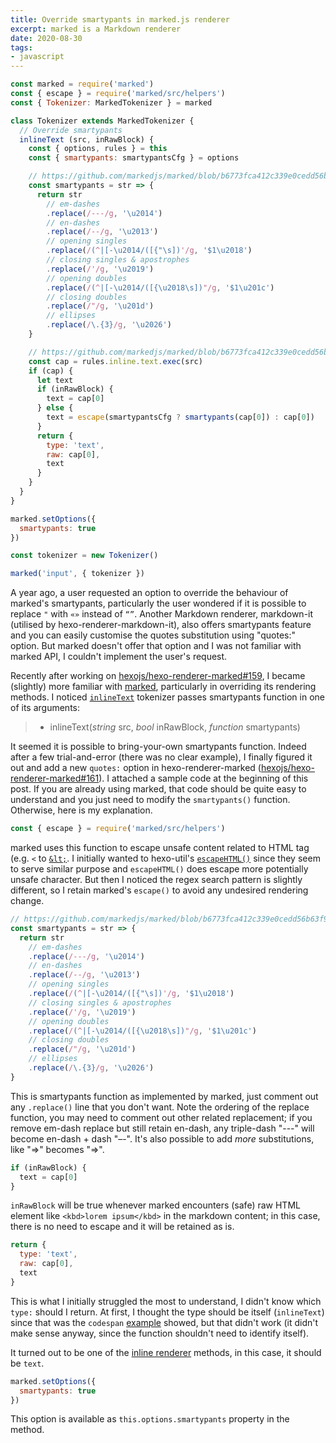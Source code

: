 ```yaml
---
title: Override smartypants in marked.js renderer
excerpt: marked is a Markdown renderer
date: 2020-08-30
tags:
- javascript
---
```


``` js
const marked = require('marked')
const { escape } = require('marked/src/helpers')
const { Tokenizer: MarkedTokenizer } = marked

class Tokenizer extends MarkedTokenizer {
  // Override smartypants
  inlineText (src, inRawBlock) {
    const { options, rules } = this
    const { smartypants: smartypantsCfg } = options

    // https://github.com/markedjs/marked/blob/b6773fca412c339e0cedd56b63f9fa1583cfd372/src/Lexer.js#L8-L24
    const smartypants = str => {
      return str
        // em-dashes
        .replace(/---/g, '\u2014')
        // en-dashes
        .replace(/--/g, '\u2013')
        // opening singles
        .replace(/(^|[-\u2014/([{"\s])'/g, '$1\u2018')
        // closing singles & apostrophes
        .replace(/'/g, '\u2019')
        // opening doubles
        .replace(/(^|[-\u2014/([{\u2018\s])"/g, '$1\u201c')
        // closing doubles
        .replace(/"/g, '\u201d')
        // ellipses
        .replace(/\.{3}/g, '\u2026')
    }

    // https://github.com/markedjs/marked/blob/b6773fca412c339e0cedd56b63f9fa1583cfd372/src/Tokenizer.js#L643-L658
    const cap = rules.inline.text.exec(src)
    if (cap) {
      let text
      if (inRawBlock) {
        text = cap[0]
      } else {
        text = escape(smartypantsCfg ? smartypants(cap[0]) : cap[0])
      }
      return {
        type: 'text',
        raw: cap[0],
        text
      }
    }
  }
}

marked.setOptions({
  smartypants: true
})

const tokenizer = new Tokenizer()

marked('input', { tokenizer })
```

A year ago, a user requested an option to override the behaviour of marked's smartypants, particularly the user wondered if it is possible to replace `"` with `«»` instead of `“”`. Another Markdown renderer, markdown-it (utilised by hexo-renderer-markdown-it), also offers smartypants feature and you can easily customise the quotes substitution using "quotes:" option. But marked doesn't offer that option and I was not familiar with marked API, I couldn't implement the user's request.

Recently after working on [hexojs/hexo-renderer-marked#159](https://github.com/hexojs/hexo-renderer-marked/pull/159), I became (slightly) more familiar with [marked](https://marked.js.org/), particularly in overriding its rendering methods. I noticed [`inlineText`](https://marked.js.org/#/USING_PRO.md#inline-level-tokenizer-methods) tokenizer passes smartypants function in one of its arguments:

> - inlineText(_string_ src, _bool_ inRawBlock, _function_ smartypants)

It seemed it is possible to bring-your-own smartypants function. Indeed after a few trial-and-error (there was no clear example), I finally figured it out and add a new `quotes:` option in hexo-renderer-marked ([hexojs/hexo-renderer-marked#161](https://github.com/hexojs/hexo-renderer-marked/pull/161)). I attached a sample code at the beginning of this post. If you are already using marked, that code should be quite easy to understand and you just need to modify the `smartypants()` function. Otherwise, here is my explanation.

``` js
const { escape } = require('marked/src/helpers')
```

marked uses this function to escape unsafe content related to HTML tag (e.g. `<` to [`&lt;`](https://github.com/markedjs/marked/blob/b6773fca412c339e0cedd56b63f9fa1583cfd372/src/helpers.js#L10). I initially wanted to hexo-util's [`escapeHTML()`](https://github.com/hexojs/hexo-util#escapehtmlstr) since they seem to serve similar purpose and `escapeHTML()` does escape more potentially unsafe character. But then I noticed the regex search pattern is slightly different, so I retain marked's `escape()` to avoid any undesired rendering change.

``` js
// https://github.com/markedjs/marked/blob/b6773fca412c339e0cedd56b63f9fa1583cfd372/src/Lexer.js#L8-L24
const smartypants = str => {
  return str
    // em-dashes
    .replace(/---/g, '\u2014')
    // en-dashes
    .replace(/--/g, '\u2013')
    // opening singles
    .replace(/(^|[-\u2014/([{"\s])'/g, '$1\u2018')
    // closing singles & apostrophes
    .replace(/'/g, '\u2019')
    // opening doubles
    .replace(/(^|[-\u2014/([{\u2018\s])"/g, '$1\u201c')
    // closing doubles
    .replace(/"/g, '\u201d')
    // ellipses
    .replace(/\.{3}/g, '\u2026')
}
```

This is smartypants function as implemented by marked, just comment out any `.replace()` line that you don't want. Note the ordering of the replace function, you may need to comment out other related replacement; if you remove em-dash replace but still retain en-dash, any triple-dash "---" will become en-dash + dash "–-". It's also possible to add _more_ substitutions, like "=>" becomes "⇒".


``` js
if (inRawBlock) {
  text = cap[0]
}
```

`inRawBlock` will be true whenever marked encounters (safe) raw HTML element like `<kbd>lorem ipsum</kbd>` in the markdown content; in this case, there is no need to escape and it will be retained as is.

``` js
return {
  type: 'text',
  raw: cap[0],
  text
}
```

This is what I initially struggled the most to understand, I didn't know which `type:` should I return. At first, I thought the type should be itself (`inlineText`) since that was the `codespan` [example](https://marked.js.org/#/USING_PRO.md#tokenizer) showed, but that didn't work (it didn't make sense anyway, since the function shouldn't need to identify itself).

It turned out to be one of the [inline renderer](https://marked.js.org/#/USING_PRO.md#inline-level-renderer-methods) methods, in this case, it should be `text`.

``` js
marked.setOptions({
  smartypants: true
})
```

This option is available as `this.options.smartypants` property in the method.
